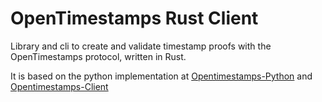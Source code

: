 # OpenTimestamps Rust Client

Library and cli to create and validate timestamp proofs with the OpenTimestamps protocol, written in Rust.


It is based on the python implementation at [Opentimestamps-Python](https://github.com/opentimestamps/python-opentimestamps) and [Opentimestamps-Client](https://github.com/opentimestamps/opentimestamps-client)